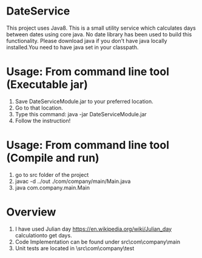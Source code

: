 # DateService
This project uses Java8. This is a small utility service which calculates days between dates using core java. No date library has been used to build this functionality.
Please download java if you don't have java locally installed.You need to have java set in your classpath.

# Usage: From command line tool (Executable jar)
1. Save DateServiceModule.jar to your preferred location.
2. Go to that location.
3. Type this command:
    java -jar DateServiceModule.jar
4. Follow the instruction!


# Usage: From command line tool (Compile and run)
1. go to src folder of the project
2. javac -d ../out ./com/company/main/Main.java
3. java com.company.main.Main


# Overview
1. I have used Julian day https://en.wikipedia.org/wiki/Julian_day calculationto get days.
2. Code Implementation can be found under src\com\company\main
3. Unit tests are located in \src\com\company\test
